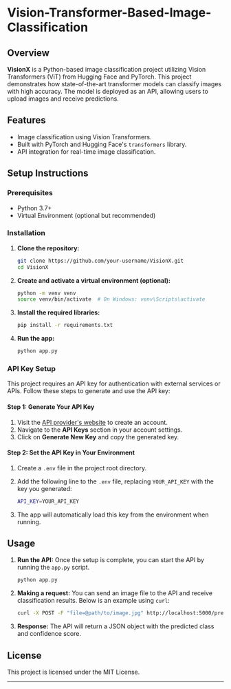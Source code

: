 

# **Vision-Transformer-Based-Image-Classification**

## Overview
**VisionX** is a Python-based image classification project utilizing Vision Transformers (ViT) from Hugging Face and PyTorch. This project demonstrates how state-of-the-art transformer models can classify images with high accuracy. The model is deployed as an API, allowing users to upload images and receive predictions.

## Features
- Image classification using Vision Transformers.
- Built with PyTorch and Hugging Face's `transformers` library.
- API integration for real-time image classification.

## Setup Instructions

### Prerequisites
- Python 3.7+
- Virtual Environment (optional but recommended)

### Installation

1. **Clone the repository:**
    ```bash
    git clone https://github.com/your-username/VisionX.git
    cd VisionX
    ```

2. **Create and activate a virtual environment (optional):**
    ```bash
    python -m venv venv
    source venv/bin/activate  # On Windows: venv\Scripts\activate
    ```

3. **Install the required libraries:**
    ```bash
    pip install -r requirements.txt
    ```

4. **Run the app:**
    ```bash
    python app.py
    ```

### API Key Setup
This project requires an API key for authentication with external services or APIs. Follow these steps to generate and use the API key:

#### Step 1: Generate Your API Key
1. Visit the [API provider's website](https://api-ninjas.com/api/nutrition) to create an account.
2. Navigate to the **API Keys** section in your account settings.
3. Click on **Generate New Key** and copy the generated key.

#### Step 2: Set the API Key in Your Environment
1. Create a `.env` file in the project root directory.
2. Add the following line to the `.env` file, replacing `YOUR_API_KEY` with the key you generated:
    ```bash
    API_KEY=YOUR_API_KEY
    ```

3. The app will automatically load this key from the environment when running.

## Usage

1. **Run the API:**
    Once the setup is complete, you can start the API by running the `app.py` script.
    ```bash
    python app.py
    ```

2. **Making a request:**
    You can send an image file to the API and receive classification results. Below is an example using `curl`:
    ```bash
    curl -X POST -F "file=@path/to/image.jpg" http://localhost:5000/predict
    ```

3. **Response:**
    The API will return a JSON object with the predicted class and confidence score.

## License
This project is licensed under the MIT License.

---
